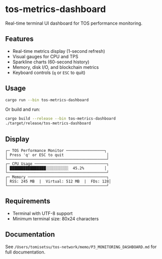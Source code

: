 # tos-metrics-dashboard

Real-time terminal UI dashboard for TOS performance monitoring.

## Features

- Real-time metrics display (1-second refresh)
- Visual gauges for CPU and TPS
- Sparkline charts (60-second history)
- Memory, disk I/O, and blockchain metrics
- Keyboard controls (`q` or `ESC` to quit)

## Usage

```bash
cargo run --bin tos-metrics-dashboard
```

Or build and run:

```bash
cargo build --release --bin tos-metrics-dashboard
./target/release/tos-metrics-dashboard
```

## Display

```
┌─ TOS Performance Monitor ─────────────────┐
│ Press 'q' or ESC to quit                   │
└────────────────────────────────────────────┘
┌─ CPU Usage ────────────────────────────────┐
│ ████████████████░░░░░░░░░░  45.2%         │
└────────────────────────────────────────────┘
┌─ Memory ───────────────────────────────────┐
│ RSS: 245 MB  |  Virtual: 512 MB  |  FDs: 128│
└────────────────────────────────────────────┘
```

## Requirements

- Terminal with UTF-8 support
- Minimum terminal size: 80x24 characters

## Documentation

See `/Users/tomisetsu/tos-network/memo/P3_MONITORING_DASHBOARD.md` for full documentation.
